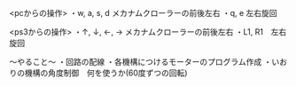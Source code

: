 <pcからの操作>
・w, a, s, d メカナムクローラーの前後左右
・q, e 左右旋回

<ps3からの操作>
・↑, ↓, ←, → メカナムクローラーの前後左右
・L1, R1　左右旋回

～やること～
・回路の配線
・各機構につけるモーターのプログラム作成
・いおりの機構の角度制御　何を使うか(60度ずつの回転)